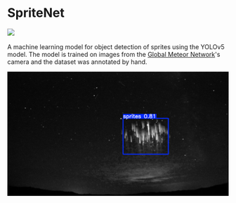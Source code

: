 # SpriteNet

<a href="https://universe.roboflow.com/gmnsprites/spritenet">
    <img src="https://app.roboflow.com/images/download-dataset-badge.svg"></img>
</a>

A machine learning model for object detection of sprites using the YOLOv5 model. The model is trained on images from the [Global Meteor Network](https://globalmeteornetwork.org/)'s camera and the dataset was annotated by hand.

![Sample Image](FF_HR0002_20200920_190200_303_0130816_DETECT.png)
